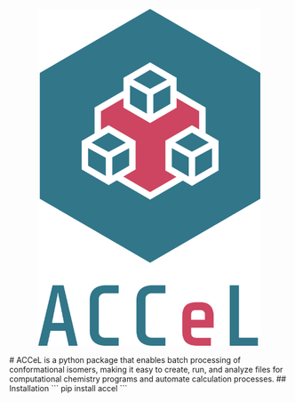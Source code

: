 <p align="center">
  <img src="./logo.svg" alt="ACCeL" width="400px">
</p>
#
ACCeL is a python package that enables batch processing of conformational isomers, making it easy to create, run, and analyze files for computational chemistry programs and automate calculation processes.
## Installation
```
pip install accel
```